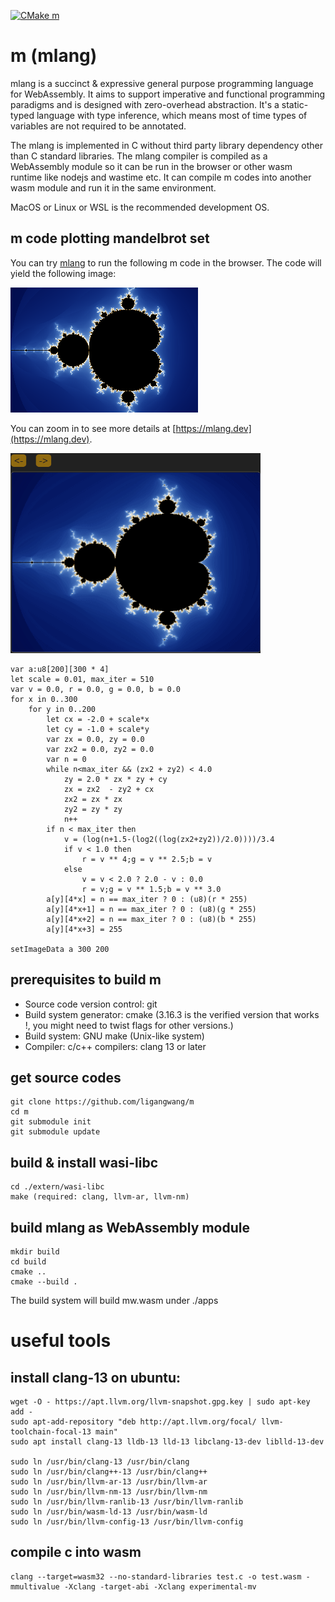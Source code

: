 [![CMake m](https://github.com/ligangwang/m/actions/workflows/cmake-m.yml/badge.svg)](https://github.com/ligangwang/m/actions/workflows/cmake-m.yml) 

# m (mlang)
mlang is a succinct & expressive general purpose programming language for WebAssembly. It aims to support imperative and functional programming paradigms and is designed with zero-overhead abstraction. It's a static-typed language with type inference, which means most of time types of variables are not required to be annotated. 

The mlang is implemented in C without third party library dependency other than C standard libraries. The mlang compiler is compiled as a WebAssembly module so it can be run in the browser or other wasm runtime like nodejs and wastime etc. It can compile m codes into another wasm module and run it in the same environment. 

MacOS or Linux or WSL is the recommended development OS.

## m code plotting mandelbrot set 
You can try [mlang](https://mlang.dev) to run the following m code in the browser.
The code will yield the following image:

![mandelbrot set](/mandelbrotset.png)

You can zoom in to see more details at [https://mlang.dev](https://mlang.dev).

<img src="mandelbrotset_demo.gif" width="400" height="320"/>

```
var a:u8[200][300 * 4]
let scale = 0.01, max_iter = 510
var v = 0.0, r = 0.0, g = 0.0, b = 0.0
for x in 0..300
    for y in 0..200
        let cx = -2.0 + scale*x
        let cy = -1.0 + scale*y
        var zx = 0.0, zy = 0.0
        var zx2 = 0.0, zy2 = 0.0
        var n = 0
        while n<max_iter && (zx2 + zy2) < 4.0
            zy = 2.0 * zx * zy + cy
            zx = zx2  - zy2 + cx
            zx2 = zx * zx
            zy2 = zy * zy
            n++
        if n < max_iter then
            v = (log(n+1.5-(log2((log(zx2+zy2))/2.0))))/3.4
            if v < 1.0 then 
                r = v ** 4;g = v ** 2.5;b = v
            else
                v = v < 2.0 ? 2.0 - v : 0.0
                r = v;g = v ** 1.5;b = v ** 3.0
        a[y][4*x] = n == max_iter ? 0 : (u8)(r * 255)
        a[y][4*x+1] = n == max_iter ? 0 : (u8)(g * 255)
        a[y][4*x+2] = n == max_iter ? 0 : (u8)(b * 255)
        a[y][4*x+3] = 255

setImageData a 300 200
```

## prerequisites to build m
* Source code version control: git
* Build system generator: cmake (3.16.3 is the verified version that works !, you might need to twist flags for other versions.)
* Build system: GNU make (Unix-like system)
* Compiler: c/c++ compilers: clang 13 or later

## get source codes
```
git clone https://github.com/ligangwang/m
cd m
git submodule init
git submodule update
```

## build & install wasi-libc
```
cd ./extern/wasi-libc
make (required: clang, llvm-ar, llvm-nm)
```

## build mlang as WebAssembly module
```
mkdir build
cd build
cmake ..
cmake --build .
```
The build system will build mw.wasm under ./apps


# useful tools
## install clang-13 on ubuntu:
```
wget -O - https://apt.llvm.org/llvm-snapshot.gpg.key | sudo apt-key add -
sudo apt-add-repository "deb http://apt.llvm.org/focal/ llvm-toolchain-focal-13 main"
sudo apt install clang-13 lldb-13 lld-13 libclang-13-dev liblld-13-dev

sudo ln /usr/bin/clang-13 /usr/bin/clang
sudo ln /usr/bin/clang++-13 /usr/bin/clang++
sudo ln /usr/bin/llvm-ar-13 /usr/bin/llvm-ar
sudo ln /usr/bin/llvm-nm-13 /usr/bin/llvm-nm
sudo ln /usr/bin/llvm-ranlib-13 /usr/bin/llvm-ranlib
sudo ln /usr/bin/wasm-ld-13 /usr/bin/wasm-ld
sudo ln /usr/bin/llvm-config-13 /usr/bin/llvm-config
```

## compile c into wasm
```
clang --target=wasm32 --no-standard-libraries test.c -o test.wasm -mmultivalue -Xclang -target-abi -Xclang experimental-mv
```

